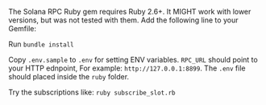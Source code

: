 The Solana RPC Ruby gem requires Ruby 2.6+. It MIGHT work with lower versions, 
but was not tested with them. Add the following line to your Gemfile:

Run `bundle install`

Copy `.env.sample` to `.env` for setting ENV variables. `RPC_URL` should point to your HTTP ednpoint, For example: `http://127.0.0.1:8899`. The `.env` file should placed inside the `ruby` folder.

Try the subscriptions like: `ruby subscribe_slot.rb`
